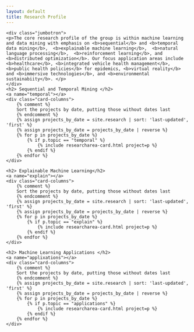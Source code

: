 ```yaml
---
layout: default
title: Research Profile
---
```


<div class="container mt-3">

    <div class="jumbotron">
    <p>The core research profile of the group is within machine learning and data mining with emphasis on <b>sequential</b> and <b>temporal data mining</b>,  <b>explainable machine learning</b>,  <b>natural language processing</b>,  <b>reinforcement learning</b>, and  <b>distributed optimization</b>. Our focus application areas include  <b>healthcare</b>, <b>integrated vehicle health management</b>, <b>public health policies</b> for epidemics, <b>virtual reality</b> and <b>immersive technologies</b>, and <b>environmental sustainabiity</b>. </p>
    </div>    
    <h2> Sequential and Temporal Mining </h2>
    <a name="temporal"></a> 
    <div class="card-columns">
        {% comment %}
        Sort the projects by date, putting those without dates last
        {% endcomment %}
        {% assign projects_by_date = site.research | sort: 'last-updated', 'first' %}
        {% assign projects_by_date = projects_by_date | reverse %}
        {% for p in projects_by_date %}
            {% if p.topic == "temporal" %}
                {% include researcharea-card.html project=p %}
            {% endif %}
        {% endfor %}
    </div>
    
    <h2> Explainable Machine Learning</h2>
    <a name="explain"></a> 
    <div class="card-columns">
        {% comment %}
        Sort the projects by date, putting those without dates last
        {% endcomment %}
        {% assign projects_by_date = site.research | sort: 'last-updated', 'first' %}
        {% assign projects_by_date = projects_by_date | reverse %}
        {% for p in projects_by_date %}
            {% if p.topic == "explain" %}
                {% include researcharea-card.html project=p %}
            {% endif %}
        {% endfor %}
    </div>
    
    <h2> Machine Learning Applications </h2>
    <a name="applixations"></a> 
    <div class="card-columns">
        {% comment %}
        Sort the projects by date, putting those without dates last
        {% endcomment %}
        {% assign projects_by_date = site.research | sort: 'last-updated', 'first' %}
        {% assign projects_by_date = projects_by_date | reverse %}
        {% for p in projects_by_date %}
            {% if p.topic == "applications" %}
                {% include researcharea-card.html project=p %}
            {% endif %}
        {% endfor %}
    </div>


</div>
